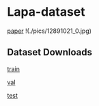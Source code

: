 # Lapa-dataset
[paper](https://arxiv.org/abs/1907.11922)
!(./pics/12891021_0.jpg)

## Dataset Downloads

[train](http://box.jd.com/sharedInfo/60EC4BD2CD7A4466)

[val](http://box.jd.com/sharedInfo/42783B3F65757721)

[test](http://box.jd.com/sharedInfo/BD6A0973B7814A29)
